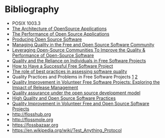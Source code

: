 # Bibliography

- POSIX 1003.3
- [The Architecture of OpenSource Applications](http://aosabook.org)
- [The Performance of Open Source Applications](http://aosabook.org)
- [Producing Open Source Software](http://producingoss.com)
- [Managing Quality in the Free and Open Source Software Community](http://www.tawileh.net/anas//files/downloads/papers/FOSS-QA.pdf?download)
- [Leveraging Open-Source Communities To Improve the Quality & Performance of Open-Source Software](http://www.cs.wustl.edu/~schmidt/PDF/skoll.pdf)
- [Quality and the Reliance on Individuals in Free Software Projects](http://www.cyrius.com/publications/michlmayr_hill-reliance.pdf)
- [How to Have a Successful Free Software Project](http://www.cyrius.com/publications/senyard_michlmayr-successful_project.pdf)
- [The role of best practices in assessing software quality](http://opencert.iist.unu.edu/Papers/2011-paper-S1-B.pdf)
- Quality Practices and Problems in Free Software Projects [1](http://oss2005.case.unibz.it/Papers/47.pdf) [2](http://www.cyrius.com/publications/michlmayr_hunt_probert-quality_practices_problems.pdf)
- [Quality Improvement in Volunteer Free Software Projects: Exploring the Impact of Release Management](http://www.cyrius.com/publications/michlmayr-quality_improvement_release.pdf)
- [Quality assurance under the open source development model](http://citeseerx.ist.psu.edu/viewdoc/download?doi=10.1.1.86.6688&rep=rep1&type=pdf)
- [High Quality and Open Source Software Practices](http://flosshub.org/sites/flosshub.org/files/HalloranScherlis.pdf)
- [Quality Improvement in Volunteer Free and Open Source Software Projects](http://www.cyrius.com/publications/michlmayr-phd.pdf)
- <http://flosshub.org>
- <http://flossmole.org>
- <https://fossbazaar.org>
- <https://en.wikipedia.org/wiki/Test_Anything_Protocol>
